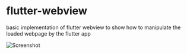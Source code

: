 # flutter-webview
basic implementation of flutter webview to show how to manipulate the loaded webpage by the flutter app

![Screenshot](https://github.com/delbertf/flutter_webview/blob/main/screenshots/flutter_webview.jpg)
